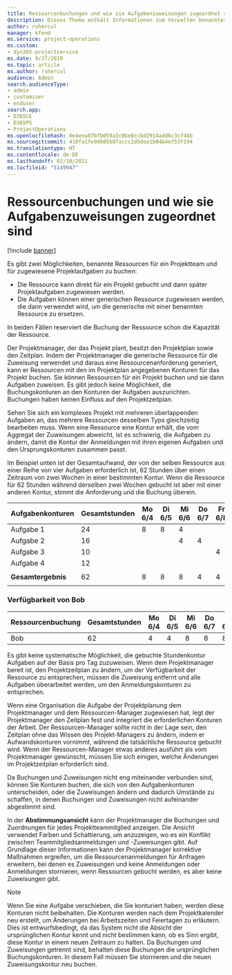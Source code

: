 ```yaml
---
title: Ressourcenbuchungen und wie sie Aufgabenzuweisungen zugeordnet sind
description: Dieses Thema enthält Informationen zum Verwalten benannter Ressourcen, Ressourcenbuchungen und Aufgabenzuweisungen sowie zu deren Beziehung zueinander.
author: ruhercul
manager: kfend
ms.service: project-operations
ms.custom:
- dyn365-projectservice
ms.date: 9/27/2019
ms.topic: article
ms.author: ruhercul
audience: Admin
search.audienceType:
- admin
- customizer
- enduser
search.app:
- D365CE
- D365PS
- ProjectOperations
ms.openlocfilehash: 0e4eea87bfb059a3c0be8ccbd2914a4d6c3cf46b
ms.sourcegitcommit: 418fa1fe9d605b8faccc2d5dee1b04b4e753f194
ms.translationtype: HT
ms.contentlocale: de-DE
ms.lasthandoff: 02/10/2021
ms.locfileid: "5149947"
---
```

# <a name="resource-bookings-and-how-they-relate-to-task-assignments"></a>Ressourcenbuchungen und wie sie Aufgabenzuweisungen zugeordnet sind

[!include [banner](../includes/psa-now-project-operations.md)]

Es gibt zwei Möglichkeiten, benannte Ressourcen für ein Projektteam und für zugewiesene Projektaufgaben zu buchen:

- Die Ressource kann direkt für ein Projekt gebucht und dann später Projektaufgaben zugewiesen werden.
- Die Aufgaben können einer generischen Ressource zugewiesen werden, die dann verwendet wird, um die generische mit einer benannten Ressource zu ersetzen. 

In beiden Fällen reserviert die Buchung der Ressource schon die Kapazität der Ressource.

Der Projektmanager, der das Projekt plant, besitzt den Projektplan sowie den Zeitplan. Indem der Projektmanager die generische Ressource für die Zuweisung verwendet und daraus eine Ressourcenanforderung generiert, kann er Ressourcen mit den im Projektplan angegebenen Konturen für das Projekt buchen. Sie können Ressourcen für ein Projekt buchen und sie dann Aufgaben zuweisen. Es gibt jedoch keine Möglichkeit, die Buchungskonturen an den Konturen der Aufgaben auszurichten. Buchungen haben keinen Einfluss auf den Projektzeitplan.

Sehen Sie sich ein komplexes Projekt mit mehreren überlappenden Aufgaben an, das mehrere Ressourcen desselben Typs gleichzeitig bearbeiten muss. Wenn eine Ressource eine Kontur erhält, die vom Aggregat der Zuweisungen abweicht, ist es schwierig, die Aufgaben zu ändern, damit die Kontur der Anmeldungen mit ihren eigenen Aufgaben und den Ursprungskonturen zusammen passt.

Im Beispiel unten ist der Gesamtaufwand, der von der selben Ressource aus einer Reihe von vier Aufgaben erforderlich ist, 62 Stunden über einen Zeitraum von zwei Wochen in einer bestimmten Kontur. Wenn die Ressource für 62 Stunden während derselben zwei Wochen gebucht ist aber mit einer anderen Kontur, stimmt die Anforderung und die Buchung überein.

| **Aufgabenkonturen**    | **Gesamtstunden** | Mo 6/4 | Di 6/5 | Mi 6/6 | Do 6/7 | Fr 6/8 | Sa 6/9 | So 6/10 | Mo 6/11 | Di 6/12 | Mi 6/13 | Do 6/14 | Fr 6/15 |
|----------------------|-----------------|--------|--------|--------|--------|--------|--------|---------|---------|---------|---------|---------|---------|
| Aufgabe 1               | 24              | 8      | 8      | 4      |        |        |        |         |         |         | 4       |         |         |
| Aufgabe 2               | 16              |        |        | 4      | 4      |        |        |         | 8       |         |         |         |         |
| Aufgabe 3               | 10              |        |        |        |        | 4      |        |         |         | 4       |         | 2       |         |
| Aufgabe 4               | 12              |        |        |        |        |        |        |         |         |         | 4       |         | 8       |
|                      |                 |        |        |        |        |        |        |         |         |         |         |         |         |
| **Gesamtergebnis**           | 62              | 8      | 8      | 8      | 4      | 4      |        |         | 8       | 4       | 8       | 2       | 8       |
|                      |                 |        |        |        |        |        |        |         |         |         |         |

### <a name="bobs-availability"></a>Verfügbarkeit von Bob
| **Ressourcenbuchung** | **Gesamtstunden** | Mo 6/4 | Di 6/5 | Mi 6/6 | Do 6/7 | Fr 6/8 | Sa 6/9 | So 6/10 | Mo 6/11 | Di 6/12 | Mi 6/13 | Do 6/14 | Fr 6/15 |
|------------------------|-----------------|--------|--------|--------|--------|--------|--------|---------|---------|---------|---------|---------|---------|
| Bob                    | 62              | 4      | 4      | 8      | 8      | 8      |        |         | 4       | 4       | 8       | 8       | 6       |

Es gibt keine systematische Möglichkeit, die gebuchte Stundenkontur Aufgaben auf der Basis pro Tag zuzuweisen. Wenn dem Projektmanager bereit ist, den Projektzeitplan zu ändern, um der Verfügbarkeit der Ressource zu entsprechen, müssen die Zuweisung entfernt und alle Aufgaben überarbeitet werden, um den Anmeldungskonturen zu entsprechen.

Wenn eine Organisation die Aufgabe der Projektplanung dem Projektmanager und dem Ressourcen-Manager zugewiesen hat, legt der Projektmanager den Zeitplan fest und integriert die erforderlichen Konturen der Arbeit. Der Ressourcen-Manager sollte nicht in der Lage sein, den Zeitplan ohne das Wissen des Projekt-Managers zu ändern, indem er Aufwandskonturen vornimmt, während die tatsächliche Ressource gebucht wird. Wenn der Ressourcen-Manager etwas anderes ausführt als vom Projektmanager gewünscht, müssen Sie sich einigen, welche Änderungen im Projektzeitplan erforderlich sind.

Da Buchungen und Zuweisungen nicht eng miteinander verbunden sind, können Sie Konturen buchen, die sich von den Aufgabenkonturen unterscheiden, oder die Zuweisungen ändern und dadurch Umstände zu schaffen, in denen Buchungen und Zuweisungen nicht aufeinander abgestimmt sind.

In der **Abstimmungsansicht** kann der Projektmanager die Buchungen und Zuordnungen für jedes Projektteammitglied anzeigen. Die Ansicht verwendet Farben und Schattierung, um anzuzeigen, wo es ein Konflikt zwischen Teammitgliedsanmeldungen und -Zuweisungen gibt. Auf Grundlage dieser Informationen kann der Projektmanager korrektive Maßnahmen ergreifen, um die Ressourcenanmeldungen für Anfragen erweitern, bei denen es Zuweisungen und keine Anmeldungen oder Anmeldungen stornieren, wenn Ressourcen gebucht werden, es aber keine Zuweisungen gibt.

> [!NOTE]
> Wenn Sie eine Aufgabe verschieben, die Sie konturiert haben, werden diese Konturen nicht beibehalten. Die Konturen werden nach dem Projektkalender neu erstellt, um Änderungen bei Arbeitszeiten und Feiertagen zu erläutern. Dies ist entwurfsbedingt, da das System nicht die Absicht der ursprünglichen Kontur kennt und nicht bestimmen kann, ob es Sinn ergibt, diese Kontur in einem neuen Zeitraum zu halten. Da Buchungen und Zuweisungen getrennt sind, behalten diese Buchungen die ursprünglichen Buchungskonturen. In diesem Fall müssen Sie stornieren und die neuen Zuweisungskontur neu buchen.

